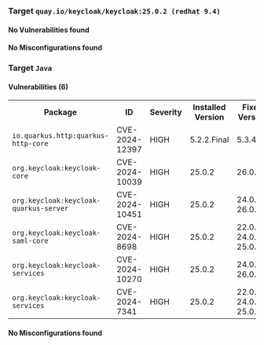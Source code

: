 
<h3>Target <code>quay.io/keycloak/keycloak:25.0.2 (redhat 9.4)</code></h3>
<h4>No Vulnerabilities found</h4>
<h4>No Misconfigurations found</h4>
<h3>Target <code>Java</code></h3>
<h4>Vulnerabilities (6)</h4>
<table>
    <tr>
        <th>Package</th>
        <th>ID</th>
        <th>Severity</th>
        <th>Installed Version</th>
        <th>Fixed Version</th>
    </tr>
    <tr>
        <td><code>io.quarkus.http:quarkus-http-core</code></td>
        <td>CVE-2024-12397</td>
        <td>HIGH</td>
        <td>5.2.2.Final</td>
        <td>5.3.4</td>
    </tr>
    <tr>
        <td><code>org.keycloak:keycloak-core</code></td>
        <td>CVE-2024-10039</td>
        <td>HIGH</td>
        <td>25.0.2</td>
        <td>26.0.6</td>
    </tr>
    <tr>
        <td><code>org.keycloak:keycloak-quarkus-server</code></td>
        <td>CVE-2024-10451</td>
        <td>HIGH</td>
        <td>25.0.2</td>
        <td>24.0.9, 26.0.6</td>
    </tr>
    <tr>
        <td><code>org.keycloak:keycloak-saml-core</code></td>
        <td>CVE-2024-8698</td>
        <td>HIGH</td>
        <td>25.0.2</td>
        <td>22.0.13, 24.0.8, 25.0.6</td>
    </tr>
    <tr>
        <td><code>org.keycloak:keycloak-services</code></td>
        <td>CVE-2024-10270</td>
        <td>HIGH</td>
        <td>25.0.2</td>
        <td>24.0.9, 26.0.6</td>
    </tr>
    <tr>
        <td><code>org.keycloak:keycloak-services</code></td>
        <td>CVE-2024-7341</td>
        <td>HIGH</td>
        <td>25.0.2</td>
        <td>22.0.12, 24.0.7, 25.0.5</td>
    </tr>
</table>
<h4>No Misconfigurations found</h4>
